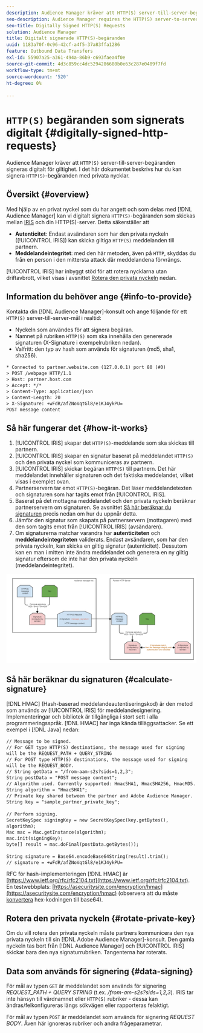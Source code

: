 ```yaml
---
description: Audience Manager kräver att HTTP(S) server-till-server-begäranden signeras digitalt för giltighet. I det här dokumentet beskrivs hur du kan signera HTTP-begäranden med privata nycklar.
seo-description: Audience Manager requires the HTTP(S) server-to-server requests to be digitally signed for validity. This document describes how you can sign HTTP(S) requests with private keys.
seo-title: Digitally Signed HTTP(S) Requests
solution: Audience Manager
title: Digitalt signerade HTTP(S)-begäranden
uuid: 1183a70f-0c96-42cf-a4f5-37a83ffa1286
feature: Outbound Data Transfers
exl-id: 55907a25-a361-494a-86b9-c693faea4f0e
source-git-commit: 4d3c859cc4dc5294286680b0e63c287e0409f7fd
workflow-type: tm+mt
source-wordcount: '520'
ht-degree: 0%

---
```


# `HTTP(S)` begäranden som signerats digitalt {#digitally-signed-http-requests}

Audience Manager kräver att `HTTP(S)` server-till-server-begäranden signeras digitalt för giltighet. I det här dokumentet beskrivs hur du kan signera `HTTP(S)`-begäranden med privata nycklar.

## Översikt {#overview}

<!-- digitally_signed_http_requests.xml -->

Med hjälp av en privat nyckel som du har angett och som delas med [!DNL Audience Manager] kan vi digitalt signera `HTTP(S)`-begäranden som skickas mellan [IRIS](../../../reference/system-components/components-data-action.md#iris) och din HTTP(S)-server. Detta säkerställer att

* **Autenticitet**: Endast avsändaren som har den privata nyckeln ([!UICONTROL IRIS]) kan skicka giltiga `HTTP(S)` meddelanden till partnern.
* **Meddelandeintegritet**: med den här metoden, även på `HTTP`, skyddas du från en person i den mittersta attack där meddelandena förvrängs.

[!UICONTROL IRIS] har inbyggt stöd för att rotera nycklarna utan driftavbrott, vilket visas i avsnittet [Rotera den privata nyckeln](../../../integration/receiving-audience-data/real-time-outbound-transfers/digitally-signed-http-requests.md#rotate-private-key) nedan.

## Information du behöver ange {#info-to-provide}

Kontakta din [!DNL Audience Manager]-konsult och ange följande för ett `HTTP(S)` server-till-server-mål i realtid:

* Nyckeln som användes för att signera begäran.
* Namnet på rubriken `HTTP(S)` som ska innehålla den genererade signaturen (X-Signature i exempelrubriken nedan).
* Valfritt: den typ av hash som används för signaturen (md5, sha1, sha256).

```
* Connected to partner.website.com (127.0.0.1) port 80 (#0)
> POST /webpage HTTP/1.1
> Host: partner.host.com
> Accept: */*
> Content-Type: application/json
> Content-Length: 20
> X-Signature: +wFdR/afZNoVqtGl8/e1KJ4ykPU=
POST message content
```

## Så här fungerar det {#how-it-works}

1. [!UICONTROL IRIS] skapar det `HTTP(S)`-meddelande som ska skickas till partnern.
1. [!UICONTROL IRIS] skapar en signatur baserat på meddelandet `HTTP(S)` och den privata nyckel som kommuniceras av partnern.
1. [!UICONTROL IRIS] skickar begäran `HTTP(S)` till partnern. Det här meddelandet innehåller signaturen och det faktiska meddelandet, vilket visas i exemplet ovan.
1. Partnerservern tar emot `HTTP(S)`-begäran. Det läser meddelandetexten och signaturen som har tagits emot från [!UICONTROL IRIS].
1. Baserat på det mottagna meddelandet och den privata nyckeln beräknar partnerservern om signaturen. Se avsnittet [Så här beräknar du signaturen](../../../integration/receiving-audience-data/real-time-outbound-transfers/digitally-signed-http-requests.md#calculate-signature) precis nedan om hur du uppnår detta.
1. Jämför den signatur som skapats på partnerservern (mottagaren) med den som tagits emot från [!UICONTROL IRIS] (avsändaren).
1. Om signaturerna matchar varandra har **autenticiteten** och **meddelandeintegriteten** validerats. Endast avsändaren, som har den privata nyckeln, kan skicka en giltig signatur (autenticitet). Dessutom kan en man i mitten inte ändra meddelandet och generera en ny giltig signatur eftersom de inte har den privata nyckeln (meddelandeintegritet).

![](assets/iris-digitally-sign-http-request.png)

## Så här beräknar du signaturen {#calculate-signature}

[!DNL HMAC] (Hash-baserad meddelandeautentiseringskod) är den metod som används av [!UICONTROL IRIS] för meddelandesignering. Implementeringar och bibliotek är tillgängliga i stort sett i alla programmeringsspråk. [!DNL HMAC] har inga kända tilläggsattacker. Se ett exempel i [!DNL Java] nedan:

```
// Message to be signed.
// For GET type HTTP(S) destinations, the message used for signing will be the REQUEST_PATH + QUERY_STRING
// For POST type HTTP(S) destinations, the message used for signing will be the REQUEST_BODY.
// String getData = "/from-aam-s2s?sids=1,2,3";
String postData = "POST message content";
// Algorithm used. Currently supported: HmacSHA1, HmacSHA256, HmacMD5.
String algorithm = "HmacSHA1";
// Private key shared between the partner and Adobe Audience Manager.
String key = "sample_partner_private_key";
  
// Perform signing.
SecretKeySpec signingKey = new SecretKeySpec(key.getBytes(), algorithm);
Mac mac = Mac.getInstance(algorithm);
mac.init(signingKey);
byte[] result = mac.doFinal(postData.getBytes());
  
String signature = Base64.encodeBase64String(result).trim(); 
// signature = +wFdR/afZNoVqtGl8/e1KJ4ykPU=
```

RFC för hash-implementeringen [!DNL HMAC] är [https://www.ietf.org/rfc/rfc2104.txt](https://www.ietf.org/rfc/rfc2104.txt). En testwebbplats: [https://asecuritysite.com/encryption/hmac](https://asecuritysite.com/encryption/hmac) (observera att du måste [konvertera](https://tomeko.net/online_tools/hex_to_base64.php?lang=en) hex-kodningen till base64).

## Rotera den privata nyckeln {#rotate-private-key}

Om du vill rotera den privata nyckeln måste partners kommunicera den nya privata nyckeln till sin [!DNL Adobe Audience Manager]-konsult. Den gamla nyckeln tas bort från [!DNL Audience Manager] och [!UICONTROL IRIS] skickar bara den nya signaturrubriken. Tangenterna har roterats.

## Data som används för signering {#data-signing}

För mål av typen `GET` är meddelandet som används för signering *REQUEST_PATH + QUERY STRING* (t.ex. */from-am-s2s?sids=1,2,3*). IRIS tar inte hänsyn till värdnamnet eller `HTTP(S)` rubriker - dessa kan ändras/felkonfigureras längs sökvägen eller rapporteras felaktigt.

För mål av typen `POST` är meddelandet som används för signering *REQUEST BODY*. Även här ignoreras rubriker och andra frågeparametrar.
